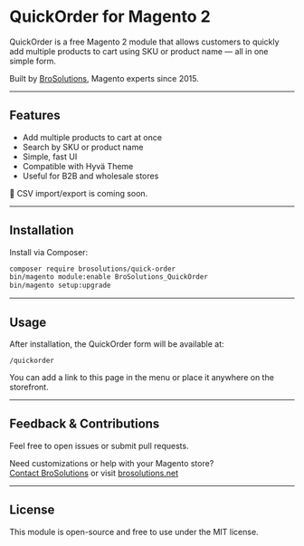 # QuickOrder for Magento 2

QuickOrder is a free Magento 2 module that allows customers to quickly add multiple products to cart using SKU or product name — all in one simple form.

Built by [BroSolutions](https://www.brosolutions.net), Magento experts since 2015.

---

## Features

- Add multiple products to cart at once
- Search by SKU or product name
- Simple, fast UI
- Compatible with Hyvä Theme
- Useful for B2B and wholesale stores

📌 CSV import/export is coming soon.

---

## Installation

Install via Composer:

```bash
composer require brosolutions/quick-order
bin/magento module:enable BroSolutions_QuickOrder
bin/magento setup:upgrade
```

---

## Usage

After installation, the QuickOrder form will be available at:

```
/quickorder
```

You can add a link to this page in the menu or place it anywhere on the storefront.

---

## Feedback & Contributions

Feel free to open issues or submit pull requests.

Need customizations or help with your Magento store?  
[Contact BroSolutions](mailto:contact@brosolutions.net) or visit [brosolutions.net](https://www.brosolutions.net)

---

## License

This module is open-source and free to use under the MIT license.
